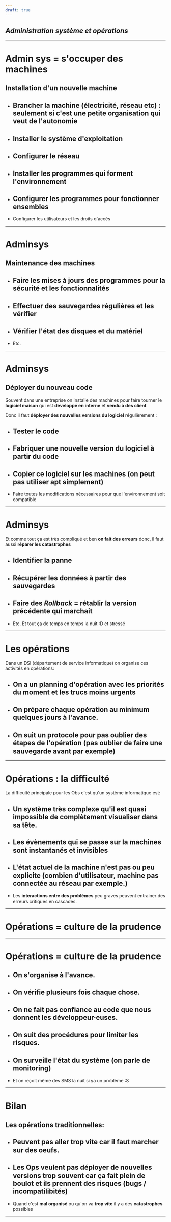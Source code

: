 ```yaml
---
draft: true
---
```


## _Administration système et opérations_

---

# Admin sys = s'occuper des machines

## Installation d'un nouvelle machine

- ## Brancher la machine (électricité, réseau etc) : seulement si c'est une petite organisation qui veut de l'autonomie

- ## Installer le système d'exploitation

- ## Configurer le réseau

- ## Installer les programmes qui forment l'environnement

- ## Configurer les programmes pour fonctionner ensembles

- Configurer les utilisateurs et les droits d'accès

---

# Adminsys

## Maintenance des machines

- ## Faire les mises à jours des programmes pour la sécurité et les fonctionnalités

- ## Effectuer des sauvegardes régulières et les vérifier

- ## Vérifier l'état des disques et du matériel

- Etc.

---

# Adminsys

## Déployer du nouveau code

Souvent dans une entreprise on installe des machines pour faire tourner le **logiciel maison** qui est **développé en interne** et **vendu à des client**

Donc il faut **déployer des nouvelles versions du logiciel** régulièrement :

- ## Tester le code

- ## Fabriquer une nouvelle version du logiciel à partir du code

- ## Copier ce logiciel sur les machines (on peut pas utiliser apt simplement)

- Faire toutes les modifications nécessaires pour que l'environnement soit compatible

---

# Adminsys

Et comme tout ça est très compliqué et ben **on fait des erreurs** donc,
il faut aussi **réparer les catastrophes**

- ## Identifier la panne

- ## Récupérer les données à partir des sauvegardes

- ## Faire des _Rollback_ = rétablir la version précédente qui marchait

- Etc. Et tout ça de temps en temps la nuit :D et stressé

---

# Les opérations

Dans un DSI (département de service informatique) on organise ces activités en opérations:

- ## On a un planning d'opération avec les priorités du moment et les trucs moins urgents

- ## On prépare chaque opération au minimum quelques jours à l'avance.

- ## On suit un protocole pour pas oublier des étapes de l'opération (pas oublier de faire une sauvegarde avant par exemple)

---

# Opérations : la difficulté

La difficulté principale pour les Obs c'est qu'un système informatique est:

- ## Un système très complexe qu'il est quasi **impossible de complètement visualiser** dans sa tête.

- ## Les **évènements** qui se passe sur la machines sont **instantanés** et **invisibles**

- ## L'**état actuel** de la machine n'est **pas ou peu explicite** (combien d'utilisateur, machine pas connectée au réseau par exemple.)

- Les **interactions entre des problèmes** peu graves peuvent entrainer des erreurs critiques en cascades.

---

# Opérations = culture de la **prudence**

---

# Opérations = culture de la **prudence**

- ## On s'organise à l'avance.

- ## On vérifie plusieurs fois chaque chose.

- ## On ne fait pas confiance au code que nous donnent les développeur·euses.

- ## On suit des procédures pour limiter les risques.

- ## On surveille l'état du système (on parle de monitoring)

- Et on reçoit même des SMS la nuit si ya un problème :S

---

# Bilan

## Les opérations **traditionnelles**:

- ## Peuvent pas aller trop vite car il faut marcher sur des oeufs.

- ## Les Ops veulent pas déployer de nouvelles versions **trop souvent** car ça fait plein de boulot et ils prennent des risques (bugs / incompatilibités)

- Quand c'est **mal organisé** ou qu'on va **trop vite** il y a des **catastrophes** possibles

---
